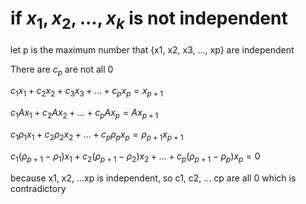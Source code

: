 # if ${x_1, x_2, ..., x_k}$ is not independent

let p is the maximum number that {x1, x2, x3, ..., xp} are independent

There are $c_p$ are not all 0

$c_1x_1 + c_2x_2 + c_3x_3 + ... + c_px_p = x_{p+1}$

$c_1Ax_1 + c_2Ax_2 + ... + c_pAx_p = Ax_{p+1}$

$c_1\rho_1x_1 + c_2\rho_2x_2 + ... + c_p\rho_px_p = \rho_{p+1}x_{p+1}$

$c_1(\rho_{p+1} - \rho_1)x_1 + c_2(\rho_{p+1} - \rho_2)x_2 + ... + c_p(\rho_{p+1} - \rho_p)x_p = 0$

because x1, x2, ...xp is independent, so c1, c2, ... cp are all 0
which is contradictory

